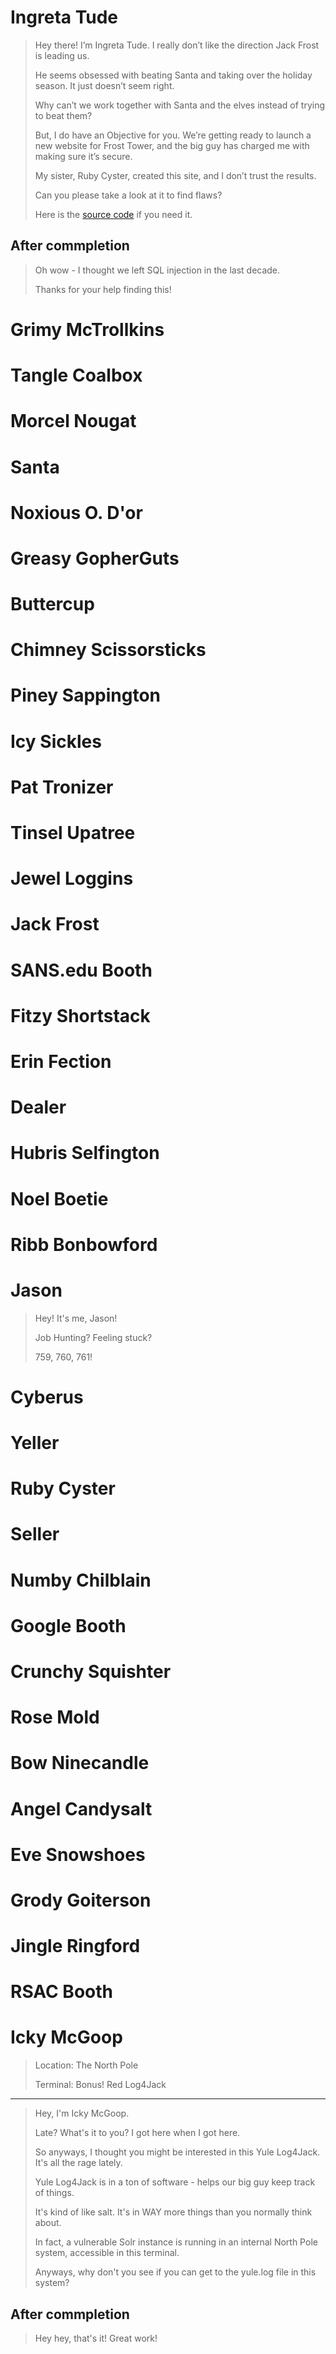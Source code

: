 # Ingreta Tude

> Hey there! I’m Ingreta Tude. I really don’t like the direction Jack Frost is leading us.
> 
> He seems obsessed with beating Santa and taking over the holiday season. It just doesn’t seem right.
> 
> Why can’t we work together with Santa and the elves instead of trying to beat them?
> 
> But, I do have an Objective for you. We’re getting ready to launch a new website for Frost Tower, and the big guy has charged me with making sure it’s secure.
> 
> My sister, Ruby Cyster, created this site, and I don’t trust the results.
> 
> Can you please take a look at it to find flaws?
> 
> Here is the [source code](https://download.holidayhackchallenge.com/2021/frosttower-web.zip) if you need it.

## After commpletion

> Oh wow - I thought we left SQL injection in the last decade.
> 
> Thanks for your help finding this!

# Grimy McTrollkins

# Tangle Coalbox

# Morcel Nougat

# Santa

# Noxious O. D'or

# Greasy GopherGuts

# Buttercup

# Chimney Scissorsticks

# Piney Sappington

# Icy Sickles

# Pat Tronizer

# Tinsel Upatree

# Jewel Loggins

# Jack Frost

# SANS.edu Booth

# Fitzy Shortstack

# Erin Fection

# Dealer

# Hubris Selfington

# Noel Boetie

# Ribb Bonbowford

# Jason

> Hey! It's me, Jason!
> 
> Job Hunting? Feeling stuck?
> 
> 759, 760, 761!

# Cyberus

# Yeller

# Ruby Cyster

# Seller

# Numby Chilblain

# Google Booth

# Crunchy Squishter

# Rose Mold

# Bow Ninecandle

# Angel Candysalt

# Eve Snowshoes

# Grody Goiterson

# Jingle Ringford

# RSAC Booth

# Icky McGoop

> Location: The North Pole
>
> Terminal: Bonus! Red Log4Jack

***

> Hey, I'm Icky McGoop.
> 
> Late? What's it to you? I got here when I got here.
> 
> So anyways, I thought you might be interested in this Yule Log4Jack. It's all the rage lately.
> 
> Yule Log4Jack is in a ton of software - helps our big guy keep track of things.
> 
> It's kind of like salt. It's in WAY more things than you normally think about.
> 
> In fact, a vulnerable Solr instance is running in an internal North Pole system, accessible in this terminal.
> 
> Anyways, why don't you see if you can get to the yule.log file in this system?

## After commpletion

> Hey hey, that's it! Great work!